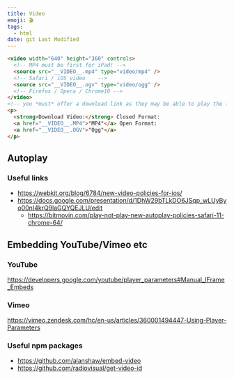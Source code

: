 ```yaml
---
title: Video
emoji: 🎬
tags:
  - html
date: git Last Modified
---
```


```html
<video width="640" height="360" controls>
  <!-- MP4 must be first for iPad! -->
  <source src="__VIDEO__.mp4" type="video/mp4" />
  <!-- Safari / iOS video    -->
  <source src="__VIDEO__.ogv" type="video/ogg" />
  <!-- Firefox / Opera / Chrome10 -->
</video>
<!-- you *must* offer a download link as they may be able to play the file locally. customise this bit all you want -->
<p>
  <strong>Download Video:</strong> Closed Format:
  <a href="__VIDEO__.MP4">"MP4"</a> Open Format:
  <a href="__VIDEO__.OGV">"Ogg"</a>
</p>
```

## Autoplay

### Useful links

- https://webkit.org/blog/6784/new-video-policies-for-ios/
- https://docs.google.com/presentation/d/1DhW29bTLkDO6JSqp_wLUyByo00nI4krQ9laGQYQEJLU/edit
  - https://bitmovin.com/play-not-play-new-autoplay-policies-safari-11-chrome-64/

## Embedding YouTube/Vimeo etc

### YouTube

https://developers.google.com/youtube/player_parameters#Manual_IFrame_Embeds

### Vimeo

https://vimeo.zendesk.com/hc/en-us/articles/360001494447-Using-Player-Parameters

### Useful npm packages

- https://github.com/alanshaw/embed-video
- https://github.com/radiovisual/get-video-id
